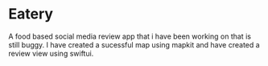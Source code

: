# Eatery
A food based social media review app that i have been working on that is still buggy. I have created a sucessful map using  mapkit and have created a review view using swiftui.
